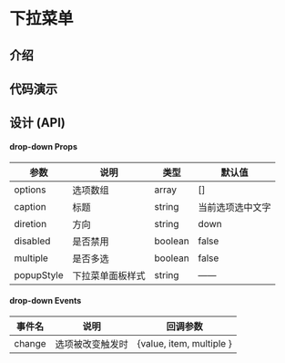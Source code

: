 # 下拉菜单

## 介绍

## 代码演示

## 设计 (API)

#### drop-down Props

| 参数       | 说明             | 类型    | 默认值           |
| ---------- | ---------------- | ------- | ---------------- |
| options    | 选项数组         | array   | []               |
| caption    | 标题             | string  | 当前选项选中文字 |
| diretion   | 方向             | string  | down             |
| disabled   | 是否禁用         | boolean | false            |
| multiple   | 是否多选         | boolean | false            |
| popupStyle | 下拉菜单面板样式 | string  | ——               |

#### drop-down Events

| 事件名 | 说明             | 回调参数                 |
| ------ | ---------------- | ------------------------ |
| change | 选项被改变触发时 | {value, item, multiple } |
